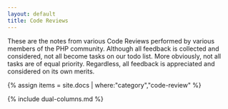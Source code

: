 ```yaml
---
layout: default
title: Code Reviews
---
```


These are the notes from various Code Reviews performed by various members of the PHP community. Although all feedback is collected and considered, not all become tasks on our todo list. More obviously, not all tasks are of equal priority. Regardless, all feedback is appreciated and considered on its own merits.

{% assign items = site.docs | where:"category","code-review" %}

{% include dual-columns.md %}